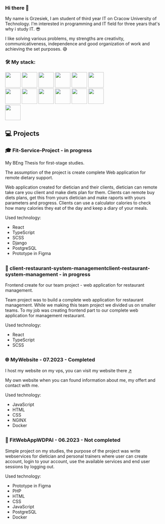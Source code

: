 ### Hi there 👋

My name is Grzesiek, I am student of third year IT on Cracow University of Technology. I'm interested in programming and IT field for three years that's why i study IT. 😎

I like solving various problems, my strengths are creativity, communicativeness, independence and good organization of work and achieving the set purposes. 😅

### 🛠 My stack: 
<img src="https://github.com/grzesiek999/grzesiek999/assets/43814123/84356648-58a9-45fa-85c5-aab98272adea" width=50 height=50>
<img src="https://github.com/grzesiek999/grzesiek999/assets/43814123/6b4cfb68-87d9-47e7-9919-eca74fb8c7c2" width=50 height=50>
<img src="https://github.com/grzesiek999/grzesiek999/assets/43814123/07a69ba0-261a-48f2-9cb8-8d59dbf9daf3" width=50 height=50>
<img src="https://github.com/grzesiek999/grzesiek999/assets/43814123/b7bb973d-c8da-4a04-a8c3-b22b85c1828c" width=50 height=50>
<img src="https://github.com/grzesiek999/grzesiek999/assets/43814123/a383905c-dab3-43be-a7be-4427001b9978" width=50 height=50>
<img src="https://github.com/grzesiek999/grzesiek999/assets/43814123/4269f958-c572-4a43-b4b2-eb8afd23fb5e" width=50 height=50>
<br />
<img src="https://github.com/grzesiek999/grzesiek999/assets/43814123/f3f6f431-9781-413f-be31-5410210d2a58" width=50 height=50>
<img src="https://github.com/grzesiek999/grzesiek999/assets/43814123/286853da-8fdd-4bb1-816a-4a74ae02846a" width=50 height=50>
<img src="https://github.com/grzesiek999/grzesiek999/assets/43814123/e8011f38-2e50-457e-a1c6-dc547ca71ff4" width=50 height=50>
<img src="https://github.com/grzesiek999/grzesiek999/assets/43814123/f2292af9-1408-4349-b377-c9855b8e903b" width=50 height=50>
<img src="https://github.com/grzesiek999/grzesiek999/assets/43814123/e0f4c62c-deff-49a8-ad5c-ffceb2600607" width=50 height=50>
<img src="https://github.com/grzesiek999/grzesiek999/assets/43814123/20095041-70a9-485a-8752-b59b25e00f10" width=50 height=50>
<br />
<img src="https://github.com/grzesiek999/grzesiek999/assets/43814123/11eb1aac-04c5-4eea-9edc-a88176c23f75" width=50 height=50>






<br />

## 💻 Projects

### 🎓 Fit-Service-Project - in progress
My BEng Thesis for first-stage studies.

The assumption of the project is create complete Web application for remote dietary support.

Web application created for dietician and their clients, dietician can remote take care you client and make diets plan for them. 
Clients can remote buy diets plans, get this from yours dietician and make raports with yours parameters and progress. 
Clients can use a calculator calories to check how many calories they eat of the day and keep a diary of your meals.

Used technology:
<ul>
  <li>React</li>
  <li>TypeScript</li>
  <li>SCSS</li>
  <li>Django</li>
  <li>PostgreSQL</li>
  <li>Prototype in Figma</li>
</ul>

##

### 👷 client-restaurant-system-managementclient-restaurant-system-management - in progress
Frontend create for our team project - web application for restaurant management.

Team project was to build a complete web application for restaurant management.
While we making this team project we divided us on smaller teams. 
To my job was creating frontend part to our complete web application for management restaurant.

Used technology:
<ul>
  <li>React</li>
  <li>TypeScript</li>
  <li>SCSS</li>
</ul>

##

### 🌐 MyWebsite - 07.2023 - Completed
I host my website on my vps, you can visit my website there <a href="http://grzegorzpasich.pl/">↗</a>

My own website when you can found information about me, my offert and contact with me.

Used technology:
<ul>
  <li>JavaScript</li>
  <li>HTML</li>
  <li>CSS</li>
  <li>NGINX</li>
  <li>Docker</li>
</ul>

##

### 🍎 FitWebAppWDPAI - 06.2023 - Not completed
Simple project on my studies, the purpose of the project was write webservices for dietician and personal trainers where user can create account, login to your account, use the available services and end user sessions by logging out.

Used technology:
<ul>
  <li>Prototype in Figma</li>
  <li>PHP</li>
  <li>HTML</li>
  <li>CSS</li>
  <li>JavaScript</li>
  <li>PostgreSQL</li>
  <li>Docker</li>
</ul>

